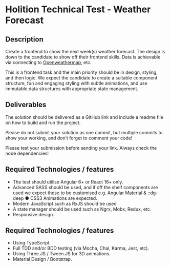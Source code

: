 # Holition Technical Test - Weather Forecast

## Description
Create a frontend to show the next week(s) weather forecast. The design is down to the candidate to show off their frontend skills. Data is achievable via connecting to [Openweathermap](https://openweathermap.org/forecast5/), etc.  


This is a frontend task and the main priority should be in design, styling, and then logic. We expect the candidate to create a suitable component structure, fun and engaging styling with subtle animations, and use immutable data structures with appropriate state management.  

## Deliverables
The solution should be delivered as a GitHub link and include a readme file on how to build and run the project.  

Please do not submit your solution as one commit, but multiple commits to show your working, and don’t forget to comment your code! 

Please test your submission before sending your link. Always check the node dependencies!  

## Required Technologies / features
- The test should utilise Angular 6+ or React 16+ only.
- Advanced SASS should be used, and if off the shelf components are used we expect these to be customised e.g. Angular Material & ::dg-deep ● CSS3 Animations are expected.
- Modern JavaScript such as RxJS should be used
- A state manager should be used such as Ngrx, Mobx, Redux, etc.
- Responsive design.

## Required Technologies / features
- Using TypeScript.
- Full TDD and/or BDD testing (via Mocha, Chai, Karma, Jest, etc).
- Using Three.JS / Tween.JS for 3D animations.
- Material Design / Bootstrap.